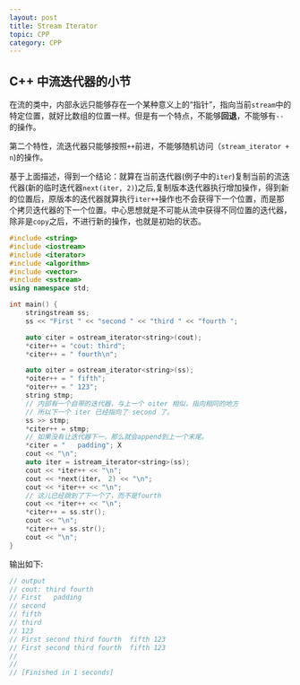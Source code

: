 ```yaml
---
layout: post
title: Stream Iterator
topic: CPP
category: CPP
---
```


## C++ 中流迭代器的小节

在流的类中，内部永远只能够存在一个某种意义上的“指针”，指向当前`stream`中的特定位置，就好比数组的位置一样。但是有一个特点，不能够**回退**，不能够有`--`的操作。

第二个特性，流迭代器只能够按照`++`前进，不能够随机访问（`stream_iterator + n`)的操作。

基于上面描述，得到一个结论：就算在当前迭代器(例子中的`iter`)复制当前的流迭代器(新的临时迭代器`next(iter, 2)`)之后,复制版本迭代器执行增加操作，得到新的位置后，原版本的迭代器就算执行`iter++`操作也不会获得下一个位置，而是那个拷贝迭代器的下一个位置。中心思想就是不可能从流中获得不同位置的迭代器，除非是`copy`之后，不进行新的操作，也就是初始的状态。

```C++
#include <string>
#include <iostream>
#include <iterator>
#include <algorithm>
#include <vector>
#include <sstream>
using namespace std;

int main() {
    stringstream ss;
    ss << "First " << "second " << "third " << "fourth ";

    auto citer = ostream_iterator<string>(cout);
    *citer++ = "cout: third";
    *citer++ = " fourth\n";

    auto oiter = ostream_iterator<string>(ss);
    *oiter++ = " fifth";
    *oiter++ = " 123";
    string stmp;
    // 内部有一个自带的迭代器，与上一个 oiter 相似，指向相同的地方
    // 所以下一个 iter 已经指向了 second 了。
    ss >> stmp;
    *citer++ = stmp;
    // 如果没有让迭代器下一，那么就会append到上一个末尾。
    *citer = "   padding"; X
    cout << "\n";
    auto iter = istream_iterator<string>(ss);
    cout << *iter++ << "\n";
    cout << *next(iter， 2) << "\n";
    cout << *iter++ << "\n";
    // 这儿已经跳到了下一个了，而不是fourth
    cout << *iter++ << "\n";
    *citer++ = ss.str();
    cout << "\n";
    *citer++ = ss.str();
    cout << "\n";
}
```

输出如下:

```C++
// output
// cout: third fourth
// First   padding
// second
// fifth
// third
// 123
// First second third fourth  fifth 123
// First second third fourth  fifth 123
// 
// 
// [Finished in 1 seconds]
```